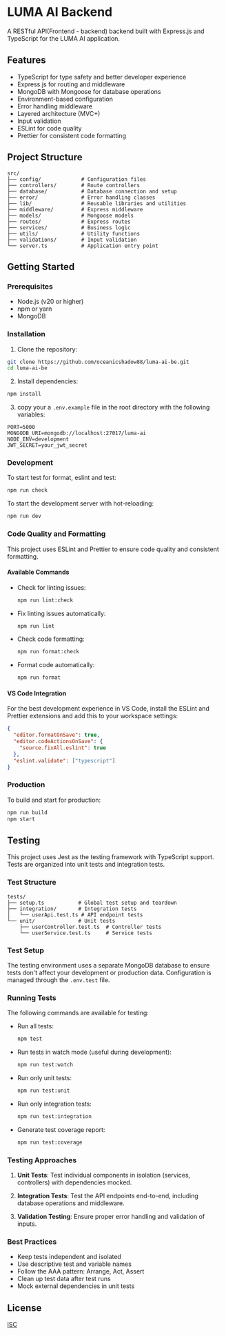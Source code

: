# LUMA AI Backend

A RESTful API(Frontend - backend) backend built with Express.js and TypeScript for the LUMA AI application.

## Features

- TypeScript for type safety and better developer experience
- Express.js for routing and middleware
- MongoDB with Mongoose for database operations
- Environment-based configuration
- Error handling middleware
- Layered architecture (MVC+)
- Input validation
- ESLint for code quality
- Prettier for consistent code formatting

## Project Structure

```
src/
├── config/             # Configuration files
├── controllers/        # Route controllers
├── database/           # Database connection and setup
├── error/              # Error handling classes
├── lib/                # Reusable libraries and utilities
├── middleware/         # Express middleware
├── models/             # Mongoose models
├── routes/             # Express routes
├── services/           # Business logic
├── utils/              # Utility functions
├── validations/        # Input validation
└── server.ts           # Application entry point
```

## Getting Started

### Prerequisites

- Node.js (v20 or higher)
- npm or yarn
- MongoDB

### Installation

1. Clone the repository:

```bash
git clone https://github.com/oceanicshadow88/luma-ai-be.git
cd luma-ai-be
```

2. Install dependencies:

```bash
npm install
```

3. copy your a `.env.example` file in the root directory with the following variables:

```
PORT=5000
MONGODB_URI=mongodb://localhost:27017/luma-ai
NODE_ENV=development
JWT_SECRET=your_jwt_secret
```

### Development

To start test for format, eslint and test:

```bash
npm run check
```

To start the development server with hot-reloading:

```bash
npm run dev
```

### Code Quality and Formatting

This project uses ESLint and Prettier to ensure code quality and consistent formatting.

#### Available Commands

- Check for linting issues:

  ```bash
  npm run lint:check
  ```

- Fix linting issues automatically:

  ```bash
  npm run lint
  ```

- Check code formatting:

  ```bash
  npm run format:check
  ```

- Format code automatically:

  ```bash
  npm run format
  ```

#### VS Code Integration

For the best development experience in VS Code, install the ESLint and Prettier extensions and add this to your workspace settings:

```json
{
  "editor.formatOnSave": true,
  "editor.codeActionsOnSave": {
    "source.fixAll.eslint": true
  },
  "eslint.validate": ["typescript"]
}
```

### Production

To build and start for production:

```bash
npm run build
npm start
```

## Testing

This project uses Jest as the testing framework with TypeScript support. Tests are organized into unit tests and integration tests.

### Test Structure

```
tests/
├── setup.ts           # Global test setup and teardown
├── integration/       # Integration tests
│   └── userApi.test.ts # API endpoint tests
└── unit/              # Unit tests
    ├── userController.test.ts  # Controller tests
    └── userService.test.ts     # Service tests
```

### Test Setup

The testing environment uses a separate MongoDB database to ensure tests don't affect your development or production data. Configuration is managed through the `.env.test` file.

### Running Tests

The following commands are available for testing:

- Run all tests:
  ```bash
  npm test
  ```

- Run tests in watch mode (useful during development):
  ```bash
  npm run test:watch
  ```

- Run only unit tests:
  ```bash
  npm run test:unit
  ```

- Run only integration tests:
  ```bash
  npm run test:integration
  ```

- Generate test coverage report:
  ```bash
  npm run test:coverage
  ```

### Testing Approaches

1. **Unit Tests**: Test individual components in isolation (services, controllers) with dependencies mocked.

2. **Integration Tests**: Test the API endpoints end-to-end, including database operations and middleware.

3. **Validation Testing**: Ensure proper error handling and validation of inputs.

### Best Practices

- Keep tests independent and isolated
- Use descriptive test and variable names
- Follow the AAA pattern: Arrange, Act, Assert
- Clean up test data after test runs
- Mock external dependencies in unit tests


## License

[ISC](LICENSE)
